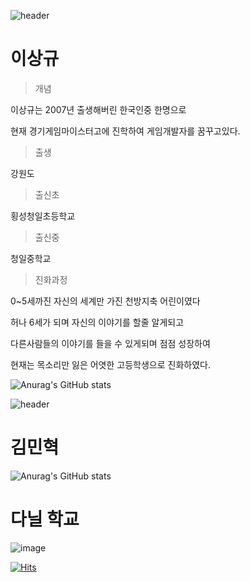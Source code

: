 ![header](https://capsule-render.vercel.app/api?type=soft&color=gradient&height=200&section=footer&text=이상규&fontSize=100)
# 이상규

>개념

이상규는 2007년 출생해버린 한국인중 한명으로

현재 경기게임마이스터고에 진학하여 게임개발자를 꿈꾸고있다.

>출생

강원도

>출신초

횡성청일초등학교

>출신중

청일중학교

>진화과정

0~5세까진 자신의 세계만 가진 천방지축 어린이였다

허나 6세가 되며 자신의 이야기를 할줄 알게되고

다른사람들의 이야기를 들을 수 있게되며
점점 성장하여

현재는 목소리만 잃은 어엿한 고등학생으로 진화하였다.

![Anurag's GitHub stats](https://github-readme-stats.vercel.app/api?username=leo82380&show_icons=true&theme=radical)

![header](https://capsule-render.vercel.app/api?type=slice&color=gradient&height=200&section=footer&text=김민혁&fontSize=100)
# 김민혁

![Anurag's GitHub stats](https://github-readme-stats.vercel.app/api?username=novelbug&show_icons=true&theme=radical)

# 다닐 학교

![image](https://user-images.githubusercontent.com/123617758/214807923-11293e10-89a4-46a7-84ca-04409e95132b.png)

[![Hits](https://hits.seeyoufarm.com/api/count/incr/badge.svg?url=https%3A%2F%2Fgithub.com%2Fleo82380%2Fggm_git2&count_bg=%235AB6E8&title_bg=%23000000&icon=&icon_color=%23E7E7E7&title=%EB%B0%A9%EB%AC%B8%EC%9E%90&edge_flat=false)](https://hits.seeyoufarm.com)